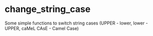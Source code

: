 # change_string_case
Some simple functions to switch string cases (UPPER - lower, lower - UPPER, caMeL CAsE - Camel Case)
